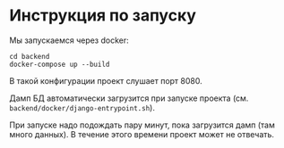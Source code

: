 # Инструкция по запуску

Мы запускаемся через docker:

```
cd backend
docker-compose up --build
```

В такой конфигурации проект слушает порт 8080.

Дамп БД автоматически загрузится при запуске проекта (см. `backend/docker/django-entrypoint.sh`).

При запуске надо подождать пару минут, пока загрузится дамп (там много данных). В течение этого времени проект может не отвечать.
